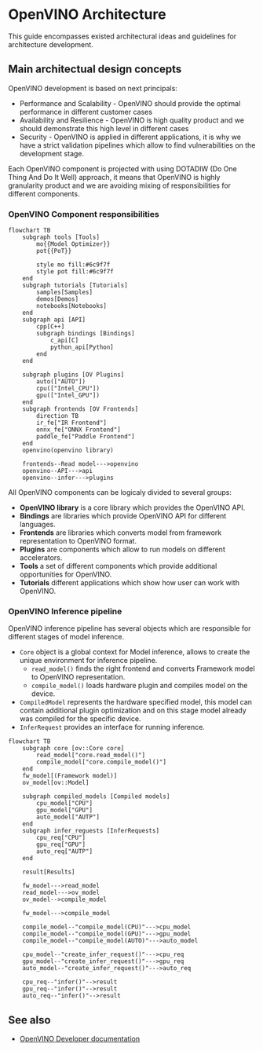 # OpenVINO Architecture

This guide encompasses existed architectural ideas and guidelines for architecture development.

## Main architectual design concepts

OpenVINO development is based on next principals:
 * Performance and Scalability - OpenVINO should provide the optimal performance in different customer cases
 * Availability and Resilience - OpenVINO is high quality product and we should demonstrate this high level in different cases
 * Security - OpenVINO is applied in different applications, it is why we have a strict validation pipelines which allow to find vulnerabilities on the development stage.

Each OpenVINO component is projected with using DOTADIW (Do One Thing And Do It Well) approach, it means that OpenVINO is highly granularity product and we are avoiding mixing of responsibilities for different components.

### OpenVINO Component responsibilities

```mermaid
flowchart TB
    subgraph tools [Tools]
        mo{{Model Optimizer}}
        pot{{PoT}}
    
        style mo fill:#6c9f7f
        style pot fill:#6c9f7f
    end
    subgraph tutorials [Tutorials]
        samples[Samples]
        demos[Demos]
        notebooks[Notebooks]
    end
    subgraph api [API]
        cpp[C++]
        subgraph bindings [Bindings]
            c_api[C]
            python_api[Python]
        end
    end
    
    subgraph plugins [OV Plugins]
        auto(["AUTO"])
        cpu(["Intel_CPU"])
        gpu(["Intel_GPU"])
    end
    subgraph frontends [OV Frontends]
        direction TB
        ir_fe["IR Frontend"]
        onnx_fe["ONNX Frontend"]
        paddle_fe["Paddle Frontend"]
    end
    openvino(openvino library)
    
    frontends--Read model--->openvino
    openvino--API--->api
    openvino--infer--->plugins
```

All OpenVINO components can be logicaly divided to several groups:

 * **OpenVINO library** is a core library which provides the OpenVINO API.
 * **Bindings** are libraries which provide OpenVINO API for different languages.
 * **Frontends** are libraries which converts model from framework representation to OpenVINO format.
 * **Plugins** are components which allow to run models on different accelerators.
 * **Tools** a set of different components which provide additional opportunities for OpenVINO.
 * **Tutorials** different applications which show how user can work with OpenVINO.

### OpenVINO Inference pipeline

OpenVINO inference pipeline has several objects which are responsible for different stages of model inference.

 * `Core` object is a global context for Model inference, allows to create the unique environment for inference pipeline.
     * `read_model()` finds the right frontend and converts Framework model to OpenVINO representation.
     * `compile_model()` loads hardware plugin and compiles model on the device.
 * `CompiledModel` represents the hardware specified model, this model can contain additional plugin optimization and on this stage model already was compiled for the specific device.
 * `InferRequest` provides an interface for running inference.

```mermaid
flowchart TB
    subgraph core [ov::Core core]
        read_model["core.read_model()"]
        compile_model["core.compile_model()"]
    end
    fw_model[(Framework model)]
    ov_model[ov::Model]
    
    subgraph compiled_models [Compiled models]
        cpu_model["CPU"]
        gpu_model["GPU"]
        auto_model["AUTP"]
    end
    subgraph infer_reguests [InferRequests]
        cpu_req["CPU"]
        gpu_req["GPU"]
        auto_req["AUTP"]
    end
   
    result[Results]
    
    fw_model--->read_model
    read_model--->ov_model
    ov_model-->compile_model
    
    fw_model--->compile_model
    
    compile_model--"compile_model(CPU)"--->cpu_model
    compile_model--"compile_model(GPU)"--->gpu_model
    compile_model--"compile_model(AUTO)"--->auto_model
    
    cpu_model--"create_infer_request()"--->cpu_req
    gpu_model--"create_infer_request()"--->gpu_req
    auto_model--"create_infer_request()"--->auto_req
    
    cpu_req--"infer()"-->result
    gpu_req--"infer()"-->result
    auto_req--"infer()"-->result
```

## See also
 * [OpenVINO Developer documentation](../../docs/dev/index.md)
